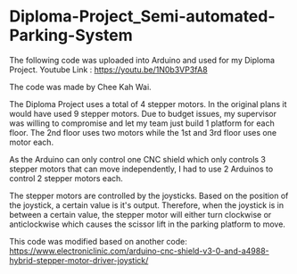 # Diploma-Project_Semi-automated-Parking-System
The following code was uploaded into Arduino and used for my Diploma Project. Youtube Link : https://youtu.be/1N0b3VP3fA8

The code was made by Chee Kah Wai.

The Diploma Project uses a total of 4 stepper motors. In the original plans it would have used 9 stepper motors. Due to budget issues, my supervisor was willing to compromise and let my team just build 1 platform for each floor. The 2nd floor uses two motors while the 1st and 3rd floor uses one motor each. 

As the Arduino can only control one CNC shield which only controls 3 stepper motors that can move independently, I had to use 2 Arduinos to control 2 stepper motors each.

The stepper motors are controlled by the joysticks. Based on the position of the joystick, a certain value is it's output. Therefore, when the joystick is in between a certain value, the stepper motor will either turn clockwise or anticlockwise which causes the scissor lift in the parking platform to move. 

This code was modified based on another code: https://www.electroniclinic.com/arduino-cnc-shield-v3-0-and-a4988-hybrid-stepper-motor-driver-joystick/
